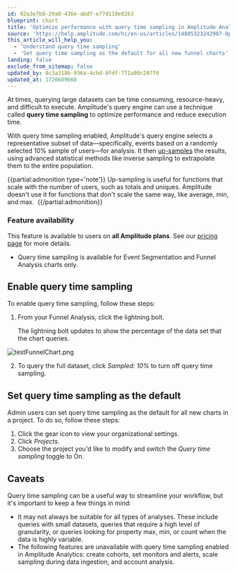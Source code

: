 ```yaml
---
id: 02a3e7b8-29a0-436e-abdf-e77d118e8263
blueprint: chart
title: 'Optimize performance with query time sampling in Amplitude Analytics'
source: 'https://help.amplitude.com/hc/en-us/articles/14885323242907-Optimize-performance-with-query-time-sampling-in-Amplitude-Analytics'
this_article_will_help_you:
  - 'Understand query time sampling'
  - 'Set query time sampling as the default for all new funnel charts'
landing: false
exclude_from_sitemap: false
updated_by: 0c3a318b-936a-4cbd-8fdf-771a90c297f0
updated_at: 1726689668
---
```

At times, querying large datasets can be time consuming, resource-heavy, and difficult to execute. Amplitude's query engine can use a technique called **query time sampling** to optimize performance and reduce execution time.

With query time sampling enabled, Amplitude's query engine selects a representative subset of data—specifically, events based on a randomly selected 10% sample of users—for analysis. It then [up-samples](https://en.wikipedia.org/wiki/Oversampling_and_undersampling_in_data_analysis) the results, using advanced statistical methods like inverse sampling to extrapolate them to the entire population.

{{partial:admonition type='note'}}
Up-sampling is useful for functions that scale with the number of users, such as totals and uniques. Amplitude doesn't use it for functions that don't scale the same way, like average, min, and max. 
{{/partial:admonition}}

### Feature availability

This feature is available to users on **all Amplitude plans**. See our [pricing page](https://amplitude.com/pricing) for more details.

* Query time sampling is available for Event Segmentation and Funnel Analysis charts only.

## Enable query time sampling

To enable query time sampling, follow these steps:

1. From your Funnel Analysis, click the lightning bolt.

    The lightning bolt updates to show the percentage of the data set that the chart queries.

  ![testFunnelChart.png](/docs/output/img/charts/testfunnelchart-png.png)

2. To query the full dataset, click *Sampled: 10%* to turn off query time sampling.

## Set query time sampling as the default

Admin users can set query time sampling as the default for all new charts in a project. To do so, follow these steps:

1. Click the gear icon to view your organizational settings.
2. Click *Projects.*
3. Choose the project you'd like to modify and switch the *Query time sampling* toggle to On.

## Caveats

Query time sampling can be a useful way to streamline your workflow, but it's important to keep a few things in mind:

* It may not always be suitable for all types of analyses. These include queries with small datasets, queries that require a high level of granularity, or queries looking for property max, min, or count when the data is highly variable.
* The following features are unavailable with query time sampling enabled in Amplitude Analytics: create cohorts, set monitors and alerts, scale sampling during data ingestion, and account analysis.